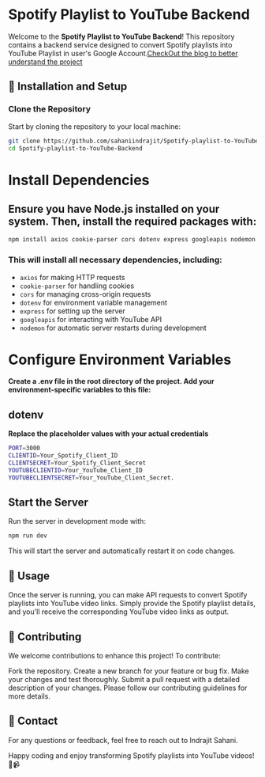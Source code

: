 
# Spotify Playlist to YouTube Backend

Welcome to the **Spotify Playlist to YouTube Backend**! This repository contains a backend service designed to convert Spotify playlists into YouTube Playlist in user's Google Account.[CheckOut the blog to better understand the project](https://sahaniindrajit.hashnode.dev/import-spotify-playlist-to-youtube-account-with-nodejs)


## 🚀 Installation and Setup

### Clone the Repository

Start by cloning the repository to your local machine:

```bash
git clone https://github.com/sahaniindrajit/Spotify-playlist-to-YouTube-Backend.git
cd Spotify-playlist-to-YouTube-Backend
```
# Install Dependencies
## Ensure you have Node.js installed on your system. Then, install the required packages with:

```bash
npm install axios cookie-parser cors dotenv express googleapis nodemon
```
### This will install all necessary dependencies, including:
+ `axios` for making HTTP requests
+ `cookie-parser` for handling cookies
+ `cors` for managing cross-origin requests
+ `dotenv` for environment variable management
+ `express` for setting up the server
+ `googleapis` for interacting with YouTube API
+ `nodemon` for automatic server restarts during development
# Configure Environment Variables
**Create a .env file in the root directory of the project. Add your environment-specific variables to this file:**

## dotenv
**Replace the placeholder values with your actual credentials**
```bash
PORT=3000
CLIENTID=Your_Spotify_Client_ID
CLIENTSECRET=Your_Spotify_Client_Secret
YOUTUBECLIENTID=Your_YouTube_Client_ID
YOUTUBECLIENTSECRET=Your_YouTube_Client_Secret.
```

## Start the Server
Run the server in development mode with:
```bash
npm run dev
```
This will start the server and automatically restart it on code changes.

## 🎉 Usage
Once the server is running, you can make API requests to convert Spotify playlists into YouTube video links. Simply provide the Spotify playlist details, and you'll receive the corresponding YouTube video links as output.

## 🤝 Contributing
We welcome contributions to enhance this project! To contribute:

Fork the repository.
Create a new branch for your feature or bug fix.
Make your changes and test thoroughly.
Submit a pull request with a detailed description of your changes.
Please follow our contributing guidelines for more details.

## 💬 Contact
For any questions or feedback, feel free to reach out to Indrajit Sahani.

Happy coding and enjoy transforming Spotify playlists into YouTube videos! 🎵📹
